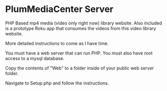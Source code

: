PlumMediaCenter Server
===============

PHP Based mp4 media (video only right now) library website. Also included is a prototype Roku app that consumes the videos from this video library website.

More detailed instructions to come as I have time. 

You must have a web server that can run PHP. You must also have root access to a mysql database. 

Copy the contents of "Web" to a folder inside of your public web server folder.

Navigate to Setup.php and follow the instructions. 

